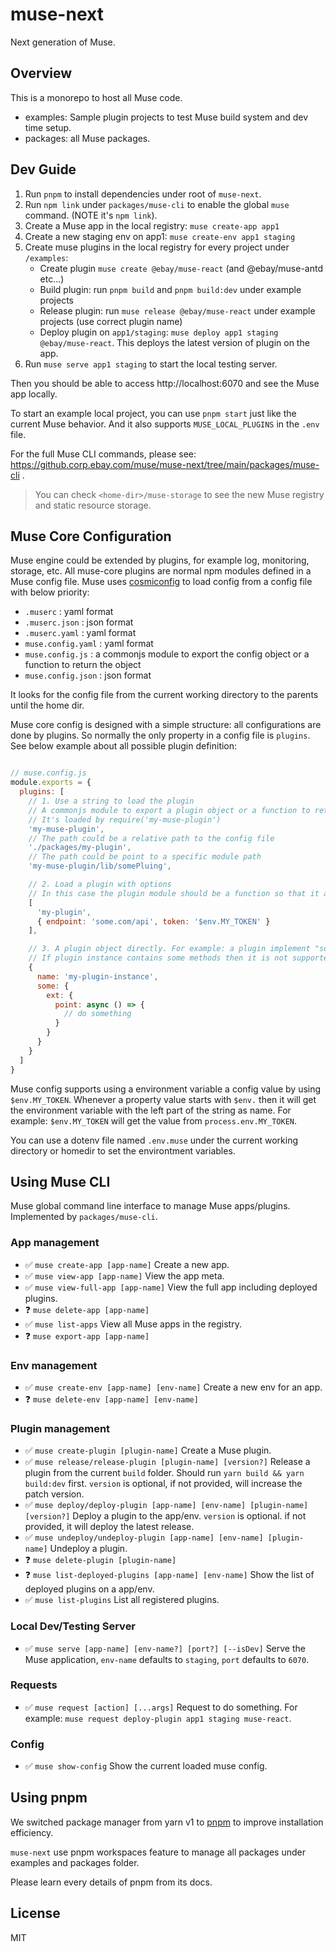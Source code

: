 # muse-next
Next generation of Muse.

## Overview
This is a monorepo to host all Muse code.

- examples: Sample plugin projects to test Muse build system and dev time setup.
- packages: all Muse packages.

## Dev Guide

1. Run `pnpm` to install dependencies under root of `muse-next`.
2. Run `npm link` under `packages/muse-cli` to enable the global `muse` command. (NOTE it's `npm link`).
3. Create a Muse app in the local registry: `muse create-app app1`
4. Create a new staging env on app1: `muse create-env app1 staging`
5. Create muse plugins in the local registry for every project under `/examples`:
   - Create plugin `muse create @ebay/muse-react`  (and @ebay/muse-antd etc...)
   - Build plugin: run `pnpm build` and `pnpm build:dev` under example projects
   - Release plugin: run `muse release @ebay/muse-react` under example projects (use correct plugin name)
   - Deploy plugin on `app1/staging`: `muse deploy app1 staging @ebay/muse-react`. This deploys the latest version of plugin on the app.
6. Run `muse serve app1 staging` to start the local testing server.

Then you should be able to access http://localhost:6070 and see the Muse app locally.


To start an example local project, you can use `pnpm start` just like the current Muse behavior. And it also supports `MUSE_LOCAL_PLUGINS` in the `.env` file.

For the full Muse CLI commands, please see: https://github.corp.ebay.com/muse/muse-next/tree/main/packages/muse-cli .

> You can check `<home-dir>/muse-storage` to see the new Muse registry and static resource storage.

## Muse Core Configuration
Muse engine could be extended by plugins, for example log, monitoring, storage, etc. All muse-core plugins are normal npm modules defined in a Muse config file. Muse uses [cosmiconfig](https://github.com/davidtheclark/cosmiconfig) to load config from a config file with below priority:
* `.muserc` : yaml format
* `.muserc.json` : json format
* `.muserc.yaml` : yaml format
* `muse.config.yaml` : yaml format
* `muse.config.js` : a commonjs module to export the config object or a function to return the object
* `muse.config.json` : json format

It looks for the config file from the current working directory to the parents until the home dir.


Muse core config is designed with a simple structure: all configurations are done by plugins. So normally the only property in a config file is `plugins`. See below example about all possible plugin definition:

```js

// muse.config.js
module.exports = {
  plugins: [
    // 1. Use a string to load the plugin 
    // A commonjs module to export a plugin object or a function to return the plugin object
    // It's loaded by require('my-muse-plugin')
    'my-muse-plugin',
    // The path could be a relative path to the config file
    './packages/my-plugin',
    // The path could be point to a specific module path
    'my-muse-plugin/lib/somePluing',

    // 2. Load a plugin with options
    // In this case the plugin module should be a function so that it accepts the options to initialize the plugin object
    [
      'my-plugin',
      { endpoint: 'some.com/api', token: '$env.MY_TOKEN' }
    ],

    // 3. A plugin object directly. For example: a plugin implement "some.ext.point" extension point
    // If plugin instance contains some methods then it is not supported in yaml or json format.
    {
      name: 'my-plugin-instance',
      some: {
        ext: {
          point: async () => {
            // do something
          }
        }
      }
    }
  ]
}
```

Muse config supports using a environment variable a config value by using `$env.MY_TOKEN`. Whenever a property value starts with `$env.` then it will get the environment variable with the left part of the string as name. For example: `$env.MY_TOKEN` will get the value from `process.env.MY_TOKEN`.

You can use a dotenv file named `.env.muse` under the current working directory or homedir to set the environtment variables.

## Using Muse CLI
Muse global command line interface to manage Muse apps/plugins. Implemented by `packages/muse-cli`.

### App management
* ✅ `muse create-app [app-name]` Create a new app.
* ✅ `muse view-app [app-name]` View the app meta.
* ✅ `muse view-full-app [app-name]` View the full app including deployed plugins.
* ❓ `muse delete-app [app-name]`
* ✅ `muse list-apps` View all Muse apps in the registry.
* ❓ `muse export-app [app-name]`

### Env management
* ✅ `muse create-env [app-name] [env-name]` Create a new env for an app.
* ❓ `muse delete-env [app-name] [env-name]`

### Plugin management
* ✅ `muse create-plugin [plugin-name]` Create a Muse plugin.
* ✅ `muse release/release-plugin [plugin-name] [version?]` Release a plugin from the current `build` folder. Should run `yarn build && yarn build:dev` first. `version` is optional, if not provided, will increase the patch version.
* ✅ `muse deploy/deploy-plugin [app-name] [env-name] [plugin-name] [version?]` Deploy a plugin to the app/env. `version` is optional. if not provided, it will deploy the latest release.
* ✅ `muse undeploy/undeploy-plugin [app-name] [env-name] [plugin-name]` Undeploy a plugin.
* ❓ `muse delete-plugin [plugin-name]`
* ❓ `muse list-deployed-plugins [app-name] [env-name]` Show the list of deployed plugins on a app/env.
* ✅ `muse list-plugins` List all registered plugins.

### Local Dev/Testing Server
* ✅ `muse serve [app-name] [env-name?] [port?] [--isDev]` Serve the Muse application, `env-name` defaults to `staging`, `port` defaults to `6070`.

### Requests
* ✅ `muse request [action] [...args]` Request to do something. For example: `muse request deploy-plugin app1 staging muse-react`.

### Config
* ✅ `muse show-config` Show the current loaded muse config.


## Using pnpm
We switched package manager from yarn v1 to [pnpm](https://pnpm.io) to improve installation efficiency.

`muse-next` use pnpm workspaces feature to manage all packages under examples and packages folder.

Please learn every details of pnpm from its docs.

## License
MIT
